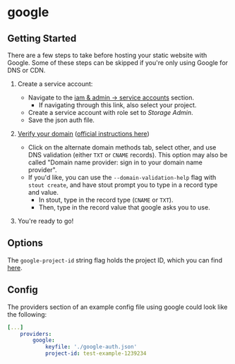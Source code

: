 # google

## Getting Started 

There are a few steps to take before hosting your static website with Google. Some of these steps can be skipped if you're only using Google for DNS or CDN.

1. Create a service account:
    * Navigate to the [iam & admin -> service accounts](https://console.cloud.google.com/iam-admin/serviceaccounts) section.
        * If navigating through this link, also select your project.
    * Create a service account with role set to *Storage Admin*.
    * Save the json auth file.

1. [Verify your domain](https://www.google.com/webmasters/verification/home) ([official instructions here](https://support.google.com/a/answer/183895?hl=en))
    * Click on the alternate domain methods tab, select other, and use DNS validation (either `TXT` or `CNAME` records). This option may also be called "Domain name provider: sign in to your domain name provider".
    * If you'd like, you can use the `--domain-validation-help` flag with `stout create`, and have stout prompt you to type in a record type and value.
        * In stout, type in the record type (`CNAME` or `TXT`).
        * Then, type in the record value that google asks you to use.

1. You're ready to go!

## Options

The `google-project-id` string flag holds the project ID, which you can find [here](https://console.cloud.google.com/iam-admin/settings/project).

## Config

The providers section of an example config file using google could look like the following:

```yaml
[...]
    providers:
        google:
            keyfile: './google-auth.json'
            project-id: test-example-1239234
```

